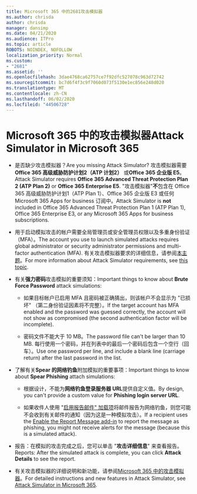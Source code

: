 ```yaml
---
title: Microsoft 365 中的2681攻击模拟器
ms.author: chrisda
author: chrisda
manager: dansimp
ms.date: 04/21/2020
ms.audience: ITPro
ms.topic: article
ROBOTS: NOINDEX, NOFOLLOW
localization_priority: Normal
ms.custom:
- "2681"
ms.assetid: ''
ms.openlocfilehash: 3dae4768ca62757ce7f92dfc527078c963d72742
ms.sourcegitcommit: bc7d6f4f3c9f7060d073f5130e1ec856e248d020
ms.translationtype: MT
ms.contentlocale: zh-CN
ms.lasthandoff: 06/02/2020
ms.locfileid: "44506728"
---
```

# <a name="attack-simulator-in-microsoft-365"></a><span data-ttu-id="8bc65-102">Microsoft 365 中的攻击模拟器</span><span class="sxs-lookup"><span data-stu-id="8bc65-102">Attack Simulator in Microsoft 365</span></span>

- <span data-ttu-id="8bc65-103">是否缺少攻击模拟器？</span><span class="sxs-lookup"><span data-stu-id="8bc65-103">Are you missing Attack Simulator?</span></span> <span data-ttu-id="8bc65-104">攻击模拟器需要**Office 365 高级威胁防护计划2（ATP 计划2）** 或**Office 365 企业版 E5**。</span><span class="sxs-lookup"><span data-stu-id="8bc65-104">Attack Simulator requires **Office 365 Advanced Threat Protection Plan 2 (ATP Plan 2)** or **Office 365 Enterprise E5**.</span></span> <span data-ttu-id="8bc65-105">"攻击模拟器"**不**包含在 Office 365 高级威胁防护计划1（ATP Plan 1）、Office 365 企业版 E3 或任何 Microsoft 365 Apps for business 订阅中。</span><span class="sxs-lookup"><span data-stu-id="8bc65-105">Attack Simulator is **not** included in Office 365 Advanced Threat Protection Plan 1 (ATP Plan 1), Office 365 Enterprise E3, or any Microsoft 365 Apps for business subscriptions.</span></span>

- <span data-ttu-id="8bc65-106">用于启动模拟攻击的帐户需要全局管理员或安全管理员权限以及多重身份验证（MFA）。</span><span class="sxs-lookup"><span data-stu-id="8bc65-106">The account you use to launch simulated attacks requires global administrator or security administrator permissions and multi-factor authentication (MFA).</span></span> <span data-ttu-id="8bc65-107">有关攻击模拟器要求的详细信息，请参阅[本主题](https://docs.microsoft.com/microsoft-365/security/office-365-security/attack-simulator)。</span><span class="sxs-lookup"><span data-stu-id="8bc65-107">For more information about Attack Simulator requirements, see [this topic](https://docs.microsoft.com/microsoft-365/security/office-365-security/attack-simulator).</span></span>

- <span data-ttu-id="8bc65-108">有关**强力密码**攻击模拟的重要须知：</span><span class="sxs-lookup"><span data-stu-id="8bc65-108">Important things to know about **Brute Force Password** attack simulations:</span></span>

  - <span data-ttu-id="8bc65-109">如果目标帐户已启用 MFA 且密码被正确猜出，则该帐户不会显示为 "已损坏" （第二身份验证因素将不完整）。</span><span class="sxs-lookup"><span data-stu-id="8bc65-109">If the target account has MFA enabled and the password was guessed correctly, the account will not show as compromised (the second authentication factor will be incomplete).</span></span>

  - <span data-ttu-id="8bc65-110">密码文件不能大于 10 MB。</span><span class="sxs-lookup"><span data-stu-id="8bc65-110">The password file can't be larger than 10 MB.</span></span> <span data-ttu-id="8bc65-111">每行使用一个密码，并在列表中的最后一个密码后包含一个空行（回车）。</span><span class="sxs-lookup"><span data-stu-id="8bc65-111">Use one password per line, and include a blank line (carriage return) after the last password in the list.</span></span>

- <span data-ttu-id="8bc65-112">了解有关**Spear 的网络钓鱼**附加模拟的重要事项：</span><span class="sxs-lookup"><span data-stu-id="8bc65-112">Important things to know about **Spear Phishing** attach simulations:</span></span>

  - <span data-ttu-id="8bc65-113">根据设计，不能为**网络钓鱼登录服务器 URL**提供自定义值。</span><span class="sxs-lookup"><span data-stu-id="8bc65-113">By design, you can't provide a custom value for **Phishing login server URL**.</span></span>

  - <span data-ttu-id="8bc65-114">如果收件人使用 "[启用报告邮件" 加载项](https://docs.microsoft.com/microsoft-365/security/office-365-security/enable-the-report-message-add-in)将邮件报告为网络钓鱼，则您可能不会收到有关邮件的通知（因为这是一种模拟攻击）。</span><span class="sxs-lookup"><span data-stu-id="8bc65-114">If a recipient uses the [Enable the Report Message add-in](https://docs.microsoft.com/microsoft-365/security/office-365-security/enable-the-report-message-add-in) to report the message as phishing, you might not receive alerts for the message (because this is a simulated attack).</span></span>

- <span data-ttu-id="8bc65-115">报告：在模拟的攻击完成之后，您可以单击 "**攻击详细信息**" 来查看报告。</span><span class="sxs-lookup"><span data-stu-id="8bc65-115">Reports: After the simulated attack is complete, you can click **Attack Details** to see the report.</span></span>

- <span data-ttu-id="8bc65-116">有关攻击模拟器的详细说明和新功能，请参阅[Microsoft 365 中的攻击模拟器](https://docs.microsoft.com/microsoft-365/security/office-365-security/attack-simulator)。</span><span class="sxs-lookup"><span data-stu-id="8bc65-116">For detailed instructions and new features in Attack Simulator, see [Attack Simulator in Microsoft 365](https://docs.microsoft.com/microsoft-365/security/office-365-security/attack-simulator).</span></span>
